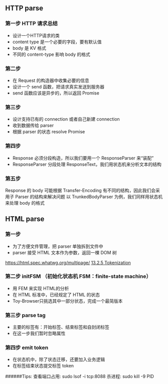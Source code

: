 ## HTTP parse
### 第一步 HTTP 请求总结
* 设计一个HTTP请求的类
* content type 是一个必要的字段，要有默认值
* body 是 KV 格式
* 不同的 content-type 影响 body 的格式

### 第二步 
* 在 Request 的构造器中收集必要的信息
* 设计一个 send 函数，把请求真实发送到服务器
* send 函数应该是异步的，所以返回 Promise

### 第三步
* 设计支持已有的 connection 或者自己新建 connection
* 收到数据传给 parser
* 根据 parser 的状态 resolve Promise

### 第四步
* Response 必须分段构造，所以我们要用一个 ResponseParser 来“装配”
* ResponseParser 分段处理 ResponseText，我们用状态机来分析文本的结构

### 第五步
<!-- TODO: Transfer-Encoding，有不同的值，有时间探究一下 -->
Response 的 body 可能根据 Transfer-Encoding 有不同的结构，因此我们会采用子 Parser 的结构来解决问题
以 TrunkedBodyParser 为例，我们同样用状态机来处理 body 的格式


## HTML parse
### 第一步
* 为了方便文件管理，把 parser 单独拆到文件中
* parser 接受 HTML 文本作为参数，返回一棵 DOM 树

https://html.spec.whatwg.org/multipage/
[13.2.5 Tokenization](https://html.spec.whatwg.org/multipage/parsing.html#tokenization)

### 第二步 initFSM （初始化状态机 FSM：finite-state machine）
* 用 FEM 来实现 HTML的分析
* 在 HTML 标准中，已经规定了 HTML 的状态
* Toy-Browser只挑选其中一部分状态，完成一个最简版本

### 第三步 parse tag
* 主要的标签有：开始标签、结束标签和自封闭标签
* 在这一步我们暂时忽略属性

### 第四步 emit token
* 在状态机中，除了状态迁移，还要加入业务逻辑
* 在标签结束状态提交标签 token

######Tips:
查看端口占用: sudo lsof -i tcp:8088
杀进程: sudo kill -9 PID
